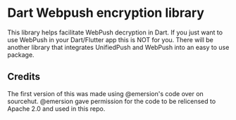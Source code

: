# Dart Webpush encryption library

This library helps facilitate WebPush decryption in Dart. If you just want to use WebPush in your Dart/Flutter app this is NOT for you. There will be another library that integrates UnifiedPush and WebPush into an easy to use package.



## Credits

The first version of this was made using @emersion's code over on sourcehut. @emersion gave permission for the code to be relicensed to Apache 2.0 and used in this repo.
